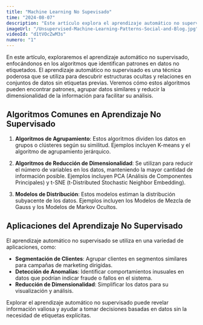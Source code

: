```yaml
---
title: "Machine Learning No Supevisado"
time: "2024-08-07"
description: "Este artículo explora el aprendizaje automático no supervisado, centrando la atención en los algoritmos que encuentran patrones en datos no etiquetados."
imageUrl: "/Unsupervised-Machine-Learning-Patterns-Social-and-Blog.jpg"
videoId: "d1tVOcZwM3s"
numero: "1"
---
```


En este artículo, exploraremos el aprendizaje automático no supervisado, enfocándonos en los algoritmos que identifican patrones en datos no etiquetados. El aprendizaje automático no supervisado es una técnica poderosa que se utiliza para descubrir estructuras ocultas y relaciones en conjuntos de datos sin etiquetas previas. Veremos cómo estos algoritmos pueden encontrar patrones, agrupar datos similares y reducir la dimensionalidad de la información para facilitar su análisis.

## Algoritmos Comunes en Aprendizaje No Supervisado

1. **Algoritmos de Agrupamiento**: Estos algoritmos dividen los datos en grupos o clústeres según su similitud. Ejemplos incluyen K-means y el algoritmo de agrupamiento jerárquico.

2. **Algoritmos de Reducción de Dimensionalidad**: Se utilizan para reducir el número de variables en los datos, manteniendo la mayor cantidad de información posible. Ejemplos incluyen PCA (Análisis de Componentes Principales) y t-SNE (t-Distributed Stochastic Neighbor Embedding).

3. **Modelos de Distribución**: Estos modelos estiman la distribución subyacente de los datos. Ejemplos incluyen los Modelos de Mezcla de Gauss y los Modelos de Markov Ocultos.

## Aplicaciones del Aprendizaje No Supervisado

El aprendizaje automático no supervisado se utiliza en una variedad de aplicaciones, como:

- **Segmentación de Clientes**: Agrupar clientes en segmentos similares para campañas de marketing dirigidas.
- **Detección de Anomalías**: Identificar comportamientos inusuales en datos que podrían indicar fraude o fallos en el sistema.
- **Reducción de Dimensionalidad**: Simplificar los datos para su visualización y análisis.

Explorar el aprendizaje automático no supervisado puede revelar información valiosa y ayudar a tomar decisiones basadas en datos sin la necesidad de etiquetas explícitas.
